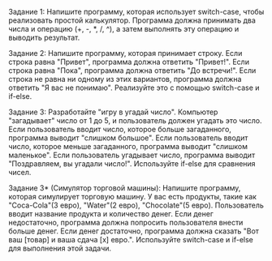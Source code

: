 Задание 1: Напишите программу, которая использует switch-case, чтобы реализовать простой калькулятор. Программа должна принимать два числа и операцию (+, -, *, /, ^), а затем выполнять эту операцию и выводить результат.

Задание 2: Напишите программу, которая принимает строку. Если строка равна "Привет", программа должна ответить "Привет!". Если строка равна "Пока", программа должна ответить "До встречи!". Если строка не равна ни одному из этих вариантов, программа должна ответить "Я вас не понимаю". Реализуйте это с помощью switch-case и if-else.

Задание 3: Разработайте "игру в угадай число". Компьютер "загадывает" число от 1 до 5, и пользователь должен угадать это число. Если пользователь вводит число, которое больше загаданного, программа выводит "слишком большое". Если пользователь вводит число, которое меньше загаданного, программа выводит "слишком маленькое". Если пользователь угадывает число, программа выводит "Поздравляем, вы угадали число!". Используйте if-else для сравнения чисел.

Задание 3* (Симулятор торговой машины): Напишите программу, которая симулирует торговую машину. У вас есть продукты, такие как "Coca-Cola"(3 евро), "Water"(2 евро), "Chocolate"(5 евро). Пользователь вводит название продукта и количество денег. Если денег недостаточно, программа должна попросить пользователя внести больше денег. Если денег достаточно, программа должна сказать "Вот ваш [товар] и ваша сдача [x] евро.". Используйте switch-case и if-else для выполнения этой задачи.





